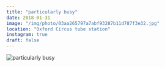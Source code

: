 ```yaml
---
title: "particularly busy"
date: 2018-01-31
image: "/img/photo/03aa265797a7abf93287b11d787f3e32.jpg"
location: "Oxford Circus tube station"
instagram: true
draft: false
---
```


![particularly busy](/img/photo/03aa265797a7abf93287b11d787f3e32.jpg)
